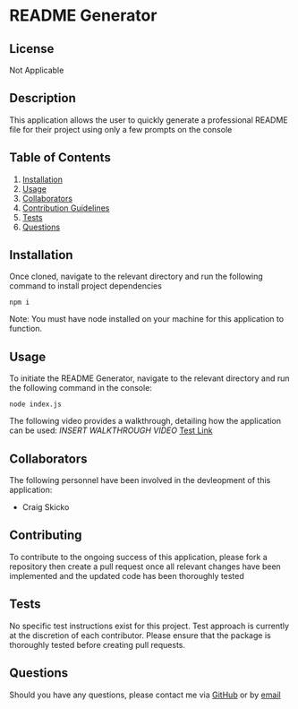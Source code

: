 # README Generator
## License
Not Applicable

## Description
This application allows the user to quickly generate a professional README file for their project using only a few prompts on the console

## Table of Contents
1. [Installation](#installation)
2. [Usage](#usage)
3. [Collaborators](#collaborators)
4. [Contribution Guidelines](#contribution-guidelines)
5. [Tests](#tests)
6. [Questions](#questions)

## Installation
Once cloned, navigate to the relevant directory and run the following command to install project dependencies
```
npm i
```
Note: You must have node installed on your machine for this application to function.

## Usage
To initiate the README Generator, navigate to the relevant directory and run the following command in the console:
```
node index.js
```
The following video provides a walkthrough, detailing how the application can be used: *INSERT WALKTHROUGH VIDEO*
[Test Link](./media/walkthrough.mp4)

## Collaborators
The following personnel have been involved in the devleopment of this application:
- Craig Skicko

## Contributing
To contribute to the ongoing success of this application, please fork a repository then create a pull request once all relevant changes have been implemented and the updated code has been thoroughly tested

## Tests
No specific test instructions exist for this project. Test approach is currently at the discretion of each contributor. Please ensure that the package is thoroughly tested before creating pull requests.

## Questions
Should you have any questions, please contact me via [GitHub](https://github.com/CSkicko) or by [email](mailto:craig.skicko@gmail.com)
